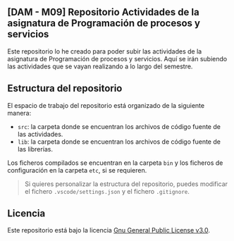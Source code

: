 ## [DAM - M09] Repositorio Actividades de la asignatura de Programación de procesos y servicios

Este repositorio lo he creado para poder subir las actividades de la asignatura de Programación de procesos y servicios. Aquí se irán subiendo las actividades que se vayan realizando a lo largo del semestre. 

## Estructura del repositorio

El espacio de trabajo del repositorio está organizado de la siguiente manera:

- `src`: la carpeta donde se encuentran los archivos de código fuente de las actividades.
- `lib`: la carpeta donde se encuentran los archivos de código fuente de las librerías.

Los ficheros compilados se encuentran en la carpeta `bin` y los ficheros de configuración en la carpeta `etc`, si se requieren.

> Si quieres personalizar la estructura del repositorio, puedes modificar el fichero `.vscode/settings.json` y el fichero `.gitignore`.

## Licencia

Este repositorio está bajo la licencia [Gnu General Public License v3.0](https://choosealicense.com/licenses/gpl-3.0/).

